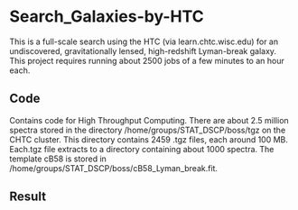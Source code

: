 # Search_Galaxies-by-HTC
This is a full-scale search using the HTC (via learn.chtc.wisc.edu) for an undiscovered, gravitationally lensed, high-redshift Lyman-break galaxy. This project requires running about 2500 jobs of a few minutes to an hour each. 

## Code 
Contains code for High Throughput Computing.
There are about 2.5 million spectra stored in the directory /home/groups/STAT_DSCP/boss/tgz on the CHTC cluster. This directory contains 2459 .tgz files, each around 100 MB. Each.tgz file extracts to a directory containing about 1000 spectra. The template cB58 is stored in /home/groups/STAT_DSCP/boss/cB58_Lyman_break.fit.

## Result


